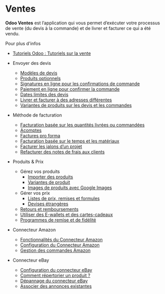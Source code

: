 # Ventes

**Odoo Ventes** est l’application qui vous permet d’exécuter votre processus
de vente (du devis à la commande) et de livrer et facturer ce qui a été vendu.

Pour plus d'infos

  * [Tutoriels Odoo : Tutoriels sur la vente](https://www.odoo.com/slides/sales-17)

  * Envoyer des devis
    * [Modèles de devis](sales/send_quotations/quote_template.html)
    * [Produits optionnels](sales/send_quotations/optional_products.html)
    * [Signatures en ligne pour les confirmations de commande](sales/send_quotations/get_signature_to_validate.html)
    * [Paiement en ligne pour confirmer la commande](sales/send_quotations/get_paid_to_validate.html)
    * [Dates limites des devis](sales/send_quotations/deadline.html)
    * [Livrer et facturer à des adresses différentes](sales/send_quotations/different_addresses.html)
    * [Variantes de produits sur les devis et les commandes](sales/send_quotations/orders_and_variants.html)
  * Méthode de facturation
    * [Facturation basée sur les quantités livrées ou commandées](sales/invoicing/invoicing_policy.html)
    * [Acomptes](sales/invoicing/down_payment.html)
    * [Factures pro forma](sales/invoicing/proforma.html)
    * [Facturation basée sur le temps et les matériaux](sales/invoicing/time_materials.html)
    * [Facturer les jalons d’un projet](sales/invoicing/milestone.html)
    * [Refacturer des notes de frais aux clients](sales/invoicing/expense.html)
  * Produits & Prix
    * Gérez vos produits
      * [Importer des produits](sales/products_prices/products/import.html)
      * [Variantes de produit](sales/products_prices/products/variants.html)
      * [Images de produits avec Google Images](sales/products_prices/products/product_images.html)
    * Gérer vos prix
      * [Listes de prix, remises et formules](sales/products_prices/prices/pricing.html)
      * [Devises étrangères](sales/products_prices/prices/currencies.html)
    * [Retours et remboursements](sales/products_prices/returns.html)
    * [Utiliser des E-wallets et des cartes-cadeaux](sales/products_prices/ewallets_giftcards.html)
    * [Programmes de remise et de fidélité](sales/products_prices/loyalty_discount.html)
  * Connecteur Amazon
    * [Fonctionnalités du Connecteur Amazon](sales/amazon_connector/features.html)
    * [Configuration du Connecteur Amazon](sales/amazon_connector/setup.html)
    * [Gestion des commandes Amazon](sales/amazon_connector/manage.html)
  * Connecteur eBay
    * [Configuration du connecteur eBay](sales/ebay_connector/setup.html)
    * [Comment répertorier un produit ?](sales/ebay_connector/manage.html)
    * [Dépannage du connecteur eBay](sales/ebay_connector/troubleshooting.html)
    * [Associer des annonces existantes](sales/ebay_connector/linking_listings.html)

